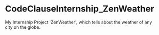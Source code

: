 # CodeClauseInternship_ZenWeather
My Internship Project 'ZenWeather', which tells about the weather of any city on the globe.
